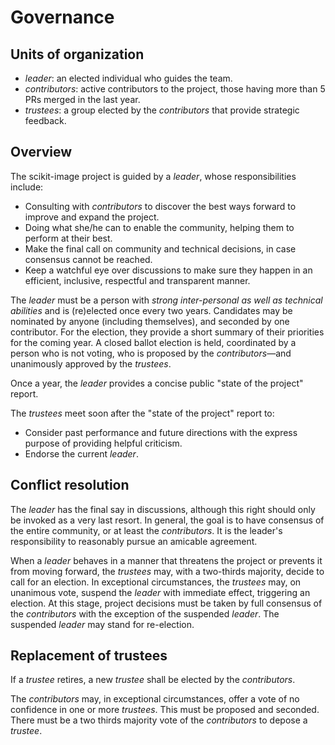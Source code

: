 # Governance

## Units of organization

- *leader*: an elected individual who guides the team.
- *contributors*: active contributors to the project, those having more than
  5 PRs merged in the last year.
- *trustees*: a group elected by the *contributors* that provide
  strategic feedback.

## Overview

The scikit-image project is guided by a *leader*, whose
responsibilities include:

- Consulting with *contributors* to discover the best ways forward to
  improve and expand the project.
- Doing what she/he can to enable the community, helping them to
  perform at their best.
- Make the final call on community and technical decisions, in case
  consensus cannot be reached.
- Keep a watchful eye over discussions to make sure they happen in an
  efficient, inclusive, respectful and transparent manner.

The *leader* must be a person with *strong inter-personal as well as
technical abilities* and is (re)elected once every two years.  Candidates may be
nominated by anyone (including themselves), and seconded by one contributor. For the election, they provide a short
summary of their priorities for the coming year.  A closed ballot
election is held, coordinated by a person who is not voting, who is proposed by the
*contributors*—and unanimously approved by the *trustees*.

Once a year, the *leader* provides a concise public "state of the project" report.

The *trustees* meet soon after the "state of the project" report to:

- Consider past performance and future directions with the express
  purpose of providing helpful criticism.
- Endorse the current *leader*.

## Conflict resolution

The *leader* has the final say in discussions, although this right
should only be invoked as a very last resort.  In general, the goal is
to have consensus of the entire community, or at least the
*contributors*.  It is the leader's responsibility to reasonably
pursue an amicable agreement.

When a *leader* behaves in a manner that threatens the project or
prevents it from moving forward, the *trustees* may, with a two-thirds majority, decide
to call for an election. In exceptional circumstances, the *trustees* may, on unanimous vote, suspend the *leader* with immediate effect, triggering an election.  At this stage, project decisions must be taken by full consensus of the *contributors* with the exception of the suspended *leader*.  The suspended *leader* may stand for re-election.

## Replacement of trustees

If a *trustee* retires, a new *trustee* shall be elected by the *contributors*.

The *contributors* may, in exceptional circumstances, offer a vote of no confidence in one or more *trustees*.  This must be proposed and seconded.  There must be a two thirds majority vote of the *contributors* to depose a *trustee*.
